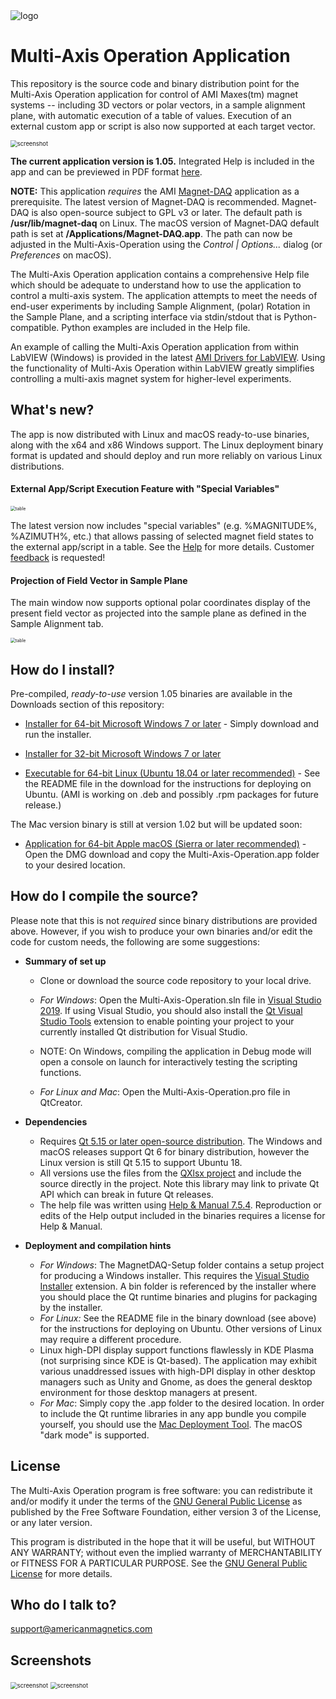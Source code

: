 [logo]:http://www.americanmagnetics.com/images/header_r2_c1.jpg "AMI Logo"

<img src="http://www.americanmagnetics.com/images/header_r2_c1.jpg" alt="logo"  />

# Multi-Axis Operation Application #

This repository is the source code and binary distribution point for the Multi-Axis Operation application for control of AMI Maxes(tm) magnet systems -- including 3D vectors or polar vectors, in a sample alignment plane, with automatic execution of a table of values. Execution of an external custom app or script is also now supported at each target vector.

<img src="https://bitbucket.org/americanmagneticsinc/multi-axis-operation/raw/955267b3717e5ad5ce4e7a5473f428ce88c2d481/help/images/screenshot1.png" alt="screenshot" style="zoom:67%;" />

**The current application version is 1.05.** Integrated Help is included in the app and can be previewed in PDF format [here](https://bitbucket.org/americanmagneticsinc/multi-axis-operation/downloads/Multi-Axis-Operation-Help.pdf).

**NOTE:** This application *requires* the AMI [Magnet-DAQ](https://bitbucket.org/americanmagneticsinc/magnet-daq) application as a prerequisite. The latest version of Magnet-DAQ is recommended. Magnet-DAQ is also open-source subject to GPL v3 or later. The default path is **/usr/lib/magnet-daq** on Linux. The macOS version of Magnet-DAQ default path is set at **/Applications/Magnet-DAQ.app**. The path can now be adjusted in the Multi-Axis-Operation using the *Control | Options...* dialog (or *Preferences* on macOS).

The Multi-Axis Operation application contains a comprehensive Help file which should be adequate to understand how to use the application to control a multi-axis system. The application attempts to meet the needs of end-user experiments by including Sample Alignment, (polar) Rotation in the Sample Plane, and a scripting interface via stdin/stdout that is Python-compatible. Python examples are included in the Help file.

An example of calling the Multi-Axis Operation application from within LabVIEW (Windows) is provided in the latest [AMI Drivers for LabVIEW](https://bitbucket.org/americanmagneticsinc/ami-drivers). Using the functionality of Multi-Axis Operation within LabVIEW greatly simplifies controlling a multi-axis magnet system for higher-level experiments.

## What's new? ##

The app is now distributed with Linux and macOS ready-to-use binaries, along with the x64 and x86 Windows support. The Linux deployment binary format is updated and should deploy and run more reliably on various Linux distributions.

#### External App/Script Execution Feature with "Special Variables"

<img src="https://bitbucket.org/americanmagneticsinc/multi-axis-operation/raw/450a7bd29acdf165c6ae5648a33ab3cc0694565b/help/images/execute-variables.png" alt="table" style="zoom:50%;" />

The latest version now includes "special variables" (e.g. %MAGNITUDE%, %AZIMUTH%, etc.) that allows passing of selected magnet field states to the external app/script in a table. See the [Help](https://bitbucket.org/americanmagneticsinc/multi-axis-operation/downloads/Multi-Axis-Operation-Help.pdf) for more details. Customer [feedback](mailto:support@americanmagnetics.com) is requested!

#### Projection of Field Vector in Sample Plane

The main window now supports optional polar coordinates display of the present field vector as projected into the sample plane as defined in the Sample Alignment tab.

<img src="https://bitbucket.org/americanmagneticsinc/multi-axis-operation/raw/450a7bd29acdf165c6ae5648a33ab3cc0694565b/help/images/screenshot5.png" alt="table" style="zoom:50%;" />

## How do I install? ##

Pre-compiled, *ready-to-use* version 1.05 binaries are available in the Downloads section of this repository:

* [Installer for 64-bit Microsoft Windows 7 or later](https://bitbucket.org/americanmagneticsinc/multi-axis-operation/downloads/MultiAxis-Setup.msi) - Simply download and run the installer.

* [Installer for 32-bit Microsoft Windows 7 or later](https://bitbucket.org/americanmagneticsinc/multi-axis-operation/downloads/MultiAxis-Setup-Win32.msi)

* [Executable for 64-bit Linux (Ubuntu 18.04 or later recommended)](https://bitbucket.org/americanmagneticsinc/multi-axis-operation/downloads/Multi-Axis-Operation.tar.gz) - See the README file in the download for the instructions for deploying on Ubuntu. (AMI is working on .deb and possibly .rpm packages for future release.)

The Mac version binary is still at version 1.02 but will be updated soon:

* [Application for 64-bit Apple macOS (Sierra or later recommended)](https://bitbucket.org/americanmagneticsinc/multi-axis-operation/downloads/Multi-Axis-Operation.dmg) - Open the DMG download and copy the Multi-Axis-Operation.app folder to your desired location.

## How do I compile the source? ##

Please note that this is not *required* since binary distributions are provided above. However, if you wish to produce your own binaries and/or edit the code for custom needs, the following are some suggestions:

* __Summary of set up__
	* Clone or download the source code repository to your local drive.

	* *For Windows*: Open the Multi-Axis-Operation.sln file in [Visual Studio 2019](https://visualstudio.microsoft.com/downloads/). If using Visual Studio, you should also install the [Qt Visual Studio Tools](https://marketplace.visualstudio.com/items?itemName=TheQtCompany.QtVisualStudioTools2019) extension to enable pointing your project to your currently installed Qt distribution for Visual Studio.

	* NOTE: On Windows, compiling the application in Debug mode will open a console on launch for interactively testing the scripting functions.

	* *For Linux and Mac*: Open the Multi-Axis-Operation.pro file in QtCreator.


* __Dependencies__
	* Requires [Qt 5.15 or later open-source distribution](https://www.qt.io/download-open-source/). The Windows and macOS releases support Qt 6 for binary distribution, however the Linux version is still Qt 5.15 to support Ubuntu 18.
	* All versions use the files from the [QXlsx project](https://github.com/QtExcel/QXlsx) and include the source directly in the project. Note this library may link to private Qt API which can break in future Qt releases.
	* The help file was written using [Help & Manual 7.5.4](https://www.helpandmanual.com/). Reproduction or edits of the Help output included in the binaries requires a license for Help & Manual.


* __Deployment and compilation hints__
	* *For Windows*: The MagnetDAQ-Setup folder contains a setup project for producing a Windows installer. This requires the [Visual Studio Installer](https://marketplace.visualstudio.com/items?itemName=VisualStudioClient.MicrosoftVisualStudio2017InstallerProjects) extension. A bin folder is referenced by the installer where you should place the Qt runtime binaries and plugins for packaging by the installer.
	* *For Linux:* See the README file in the binary download (see above) for the instructions for deploying on Ubuntu. Other versions of Linux may require a different procedure.
	* Linux high-DPI display support functions flawlessly in KDE Plasma (not surprising since KDE is Qt-based). The application may exhibit various unaddressed issues with high-DPI display in other desktop managers such as Unity and Gnome, as does the general desktop environment for those desktop managers at present.
	* *For Mac*: Simply copy the .app folder to the desired location. In order to include the Qt runtime libraries in any app bundle you compile yourself, you should use the [Mac Deployment Tool](https://doc.qt.io/qt-6/macos-deployment.html). The macOS "dark mode" is supported.
## License ##

The Multi-Axis Operation program is free software: you can redistribute it and/or modify it under the terms of the [GNU General Public License](https://www.gnu.org/licenses/gpl.html) as published by the Free Software Foundation, either version 3 of the License, or any later version.

This program is distributed in the hope that it will be useful, but WITHOUT ANY WARRANTY; without even the implied warranty of MERCHANTABILITY or FITNESS FOR A PARTICULAR PURPOSE. See the [GNU General Public License](https://www.gnu.org/licenses/gpl.html) for more details.


## Who do I talk to? ##

<support@americanmagnetics.com>

## Screenshots ##

<img src="https://bitbucket.org/americanmagneticsinc/multi-axis-operation/raw/955267b3717e5ad5ce4e7a5473f428ce88c2d481/help/images/screenshot2.png" alt="screenshot" style="zoom: 67%;" />



<img src="https://bitbucket.org/americanmagneticsinc/multi-axis-operation/raw/955267b3717e5ad5ce4e7a5473f428ce88c2d481/help/images/screenshot3.png" alt="screenshot" style="zoom:67%;" />

